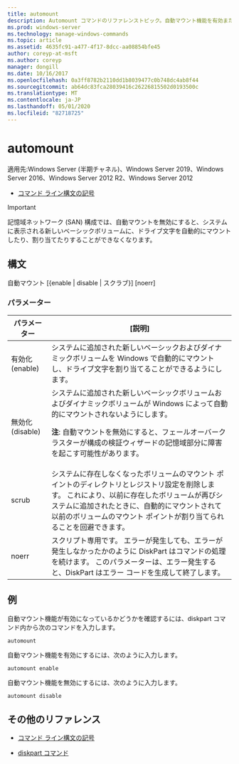 ```yaml
---
title: automount
description: Automount コマンドのリファレンストピック。自動マウント機能を有効または無効にします。
ms.prod: windows-server
ms.technology: manage-windows-commands
ms.topic: article
ms.assetid: 4635fc91-a477-4f17-8dcc-aa08854bfe45
author: coreyp-at-msft
ms.author: coreyp
manager: dongill
ms.date: 10/16/2017
ms.openlocfilehash: 0a3ff8782b2110dd1b8039477c0b748dc4ab8f44
ms.sourcegitcommit: ab64dc83fca28039416c26226815502d0193500c
ms.translationtype: MT
ms.contentlocale: ja-JP
ms.lasthandoff: 05/01/2020
ms.locfileid: "82718725"
---
```

# <a name="automount"></a>automount

適用先:Windows Server (半期チャネル)、Windows Server 2019、Windows Server 2016、Windows Server 2012 R2、Windows Server 2012

- [コマンド ライン構文の記号](command-line-syntax-key.md)

> [!IMPORTANT]
> 記憶域ネットワーク (SAN) 構成では、自動マウントを無効にすると、システムに表示される新しいベーシックボリュームに、ドライブ文字を自動的にマウントしたり、割り当てたりすることができなくなります。

## <a name="syntax"></a>構文

自動マウント [{enable | disable | スクラブ}] [noerr]

### <a name="parameters"></a>パラメーター

| パラメーター | [説明] |
| --------- | ----------- |
| 有効化 (enable) | システムに追加された新しいベーシックおよびダイナミックボリュームを Windows で自動的にマウントし、ドライブ文字を割り当てることができるようにします。 |
| 無効化 (disable) | システムに追加された新しいベーシックボリュームおよびダイナミックボリュームが Windows によって自動的にマウントされないようにします。<p>**注**: 自動マウントを無効にすると、フェールオーバークラスターが構成の検証ウィザードの記憶域部分に障害を起こす可能性があります。 |
| scrub | システムに存在しなくなったボリュームのマウント ポイントのディレクトリとレジストリ設定を削除します。 これにより、以前に存在したボリュームが再びシステムに追加されたときに、自動的にマウントされて以前のボリュームのマウント ポイントが割り当てられることを回避できます。 |
| noerr | スクリプト専用です。 エラーが発生しても、エラーが発生しなかったかのように DiskPart はコマンドの処理を続けます。 このパラメーターは、エラー発生すると、DiskPart はエラー コードを生成して終了します。 |

## <a name="examples"></a>例

自動マウント機能が有効になっているかどうかを確認するには、diskpart コマンド内から次のコマンドを入力します。

```
automount
```

自動マウント機能を有効にするには、次のように入力します。

```
automount enable
```

自動マウント機能を無効にするには、次のように入力します。

```
automount disable
```

## <a name="additional-references"></a>その他のリファレンス

- [コマンド ライン構文の記号](command-line-syntax-key.md)

- [diskpart コマンド](https://docs.microsoft.com/previous-versions/windows/it-pro/windows-server-2012-r2-and-2012/cc770877(v%3dws.11))
